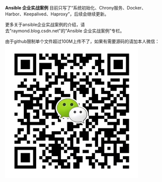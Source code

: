 **Ansible 企业实战案例**
目前只写了“系统初始化、Chrony服务、Docker、Harbor、Keepalived、Haproxy”，后续会继续更新。

更多关于ansible企业实战案例的介绍，请去"raymond.blog.csdn.net"的“Ansible 企业实战案例”专栏。

由于github限制单个文件超过100M上传不了，如果有需要源码的请加本人微信：![](images/wx.jpg)
